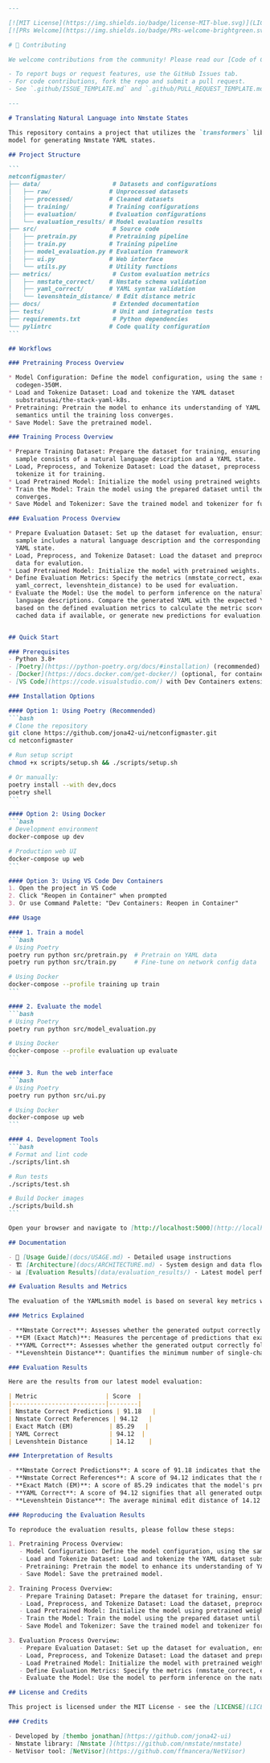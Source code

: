 ````markdown
---

[![MIT License](https://img.shields.io/badge/license-MIT-blue.svg)](LICENSE)
[![PRs Welcome](https://img.shields.io/badge/PRs-welcome-brightgreen.svg)](CONTRIBUTING.md)

# 🚀 Contributing

We welcome contributions from the community! Please read our [Code of Conduct](CODE_OF_CONDUCT.md) and [Contributing Guidelines](CONTRIBUTING.md) before opening issues or pull requests.

- To report bugs or request features, use the GitHub Issues tab.
- For code contributions, fork the repo and submit a pull request.
- See `.github/ISSUE_TEMPLATE.md` and `.github/PULL_REQUEST_TEMPLATE.md` for templates.

---

# Translating Natural Language into Nmstate States

This repository contains a project that utilizes the `transformers` library to train a
model for generating Nmstate YAML states.

## Project Structure

```
netconfigmaster/
├── data/                    # Datasets and configurations
│   ├── raw/                # Unprocessed datasets
│   ├── processed/          # Cleaned datasets
│   ├── training/           # Training configurations
│   ├── evaluation/         # Evaluation configurations
│   └── evaluation_results/ # Model evaluation results
├── src/                     # Source code
│   ├── pretrain.py         # Pretraining pipeline
│   ├── train.py            # Training pipeline
│   ├── model_evaluation.py # Evaluation framework
│   ├── ui.py               # Web interface
│   └── utils.py            # Utility functions
├── metrics/                 # Custom evaluation metrics
│   ├── nmstate_correct/    # Nmstate schema validation
│   ├── yaml_correct/       # YAML syntax validation
│   └── levenshtein_distance/ # Edit distance metric
├── docs/                    # Extended documentation
├── tests/                   # Unit and integration tests
├── requirements.txt         # Python dependencies
└── pylintrc                # Code quality configuration
```

## Workflows

### Pretraining Process Overview

* Model Configuration: Define the model configuration, using the same settings as for
  codegen-350M.
* Load and Tokenize Dataset: Load and tokenize the YAML dataset
  substratusai/the-stack-yaml-k8s.
* Pretraining: Pretrain the model to enhance its understanding of YAML syntax and
  semantics until the training loss converges.
* Save Model: Save the pretrained model.

### Training Process Overview

* Prepare Training Dataset: Prepare the dataset for training, ensuring each training
  sample consists of a natural language description and a YAML state.
* Load, Preprocess, and Tokenize Dataset: Load the dataset, preprocess the data, and
  tokenize it for training.
* Load Pretrained Model: Initialize the model using pretrained weights.
* Train the Model: Train the model using the prepared dataset until the training loss
  converges.
* Save Model and Tokenizer: Save the trained model and tokenizer for future use.

### Evaluation Process Overview

* Prepare Evaluation Dataset: Set up the dataset for evaluation, ensuring each
  sample includes a natural language description and the corresponding expected
  YAML state.
* Load, Preprocess, and Tokenize Dataset: Load the dataset and preprocess the
  data for evalution.
* Load Pretrained Model: Initialize the model with pretrained weights.
* Define Evaluation Metrics: Specify the metrics (nmstate_correct, exact_match,
  yaml_correct, levenshtein_distance) to be used for evaluation.
* Evaluate the Model: Use the model to perform inference on the natural
  language descriptions. Compare the generated YAML with the expected YAML
  based on the defined evaluation metrics to calculate the metric scores. Use
  cached data if available, or generate new predictions for evaluation.


## Quick Start

### Prerequisites
- Python 3.8+ 
- [Poetry](https://python-poetry.org/docs/#installation) (recommended)
- [Docker](https://docs.docker.com/get-docker/) (optional, for containerized development)
- [VS Code](https://code.visualstudio.com/) with Dev Containers extension (optional)

### Installation Options

#### Option 1: Using Poetry (Recommended)
```bash
# Clone the repository
git clone https://github.com/jona42-ui/netconfigmaster.git
cd netconfigmaster

# Run setup script
chmod +x scripts/setup.sh && ./scripts/setup.sh

# Or manually:
poetry install --with dev,docs
poetry shell
```

#### Option 2: Using Docker
```bash
# Development environment
docker-compose up dev

# Production web UI
docker-compose up web
```

#### Option 3: Using VS Code Dev Containers
1. Open the project in VS Code
2. Click "Reopen in Container" when prompted
3. Or use Command Palette: "Dev Containers: Reopen in Container"

### Usage

#### 1. Train a model
```bash
# Using Poetry
poetry run python src/pretrain.py  # Pretrain on YAML data
poetry run python src/train.py     # Fine-tune on network config data

# Using Docker
docker-compose --profile training up train
```

#### 2. Evaluate the model
```bash
# Using Poetry
poetry run python src/model_evaluation.py

# Using Docker
docker-compose --profile evaluation up evaluate
```

#### 3. Run the web interface
```bash
# Using Poetry
poetry run python src/ui.py

# Using Docker
docker-compose up web
```

#### 4. Development Tools
```bash
# Format and lint code
./scripts/lint.sh

# Run tests
./scripts/test.sh

# Build Docker images
./scripts/build.sh
```

Open your browser and navigate to [http://localhost:5000](http://localhost:5000) to use the web interface.

## Documentation

- 📖 [Usage Guide](docs/USAGE.md) - Detailed usage instructions
- 🏗️ [Architecture](docs/ARCHITECTURE.md) - System design and data flow
- 📊 [Evaluation Results](data/evaluation_results/) - Latest model performance

## Evaluation Results and Metrics

The evaluation of the YAMLsmith model is based on several key metrics which are crucial for assessing the model's performance in translating the natural language into Nmstate states.

### Metrics Explained

- **Nmstate Correct**: Assesses whether the generated output correctly follows the Nmstate schema without any structural or syntactic errors.
- **EM (Exact Match)**: Measures the percentage of predictions that exactly match any one of the ground truth answers.
- **YAML Correct**: Assesses whether the generated output correctly follows a predefined YAML schema without any structural or syntactic errors.
- **Levenshtein Distance**: Quantifies the minimum number of single-character edits (insertions, deletions, or substitutions) required to change the prediction into the ground truth answer.

### Evaluation Results

Here are the results from our latest model evaluation:

| Metric                   | Score  |
|--------------------------|--------|
| Nmstate Correct Predictions | 91.18   |
| Nmstate Correct References | 94.12   |
| Exact Match (EM)          | 85.29   |
| YAML Correct              | 94.12  |
| Levenshtein Distance      | 14.12    |

### Interpretation of Results

- **Nmstate Correct Predictions**: A score of 91.18 indicates that the model's predictions matched the correct Nmstate schema 91.18% of the time.
- **Nmstate Correct References**: A score of 94.12 indicates that the model's references matched the correct Nmstate schema 94.12% of the time.
- **Exact Match (EM)**: A score of 85.29 indicates that the model's predictions exactly matched the ground truth answers 85.29% of the time.
- **YAML Correct**: A score of 94.12 signifies that all generated outputs correctly adhere to the required YAML schema.
- **Levenshtein Distance**: The average minimal edit distance of 14.12 indicates that, on average, a relatively higher number of edits are required to align the model's predictions with the ground truth.

### Reproducing the Evaluation Results

To reproduce the evaluation results, please follow these steps:

1. Pretraining Process Overview:
   - Model Configuration: Define the model configuration, using the same settings as for codegen-350M.
   - Load and Tokenize Dataset: Load and tokenize the YAML dataset substratusai/the-stack-yaml-k8s.
   - Pretraining: Pretrain the model to enhance its understanding of YAML syntax and semantics until the training loss converges.
   - Save Model: Save the pretrained model.

2. Training Process Overview:
   - Prepare Training Dataset: Prepare the dataset for training, ensuring each training sample consists of a natural language description and a YAML state.
   - Load, Preprocess, and Tokenize Dataset: Load the dataset, preprocess the data, and tokenize it for training.
   - Load Pretrained Model: Initialize the model using pretrained weights.
   - Train the Model: Train the model using the prepared dataset until the training loss converges.
   - Save Model and Tokenizer: Save the trained model and tokenizer for future use.

3. Evaluation Process Overview:
   - Prepare Evaluation Dataset: Set up the dataset for evaluation, ensuring each sample includes a natural language description and the corresponding expected YAML state.
   - Load, Preprocess, and Tokenize Dataset: Load the dataset and preprocess the data for evalution.
   - Load Pretrained Model: Initialize the model with pretrained weights.
   - Define Evaluation Metrics: Specify the metrics (nmstate_correct, exact_match, yaml_correct, levenshtein_distance) to be used for evaluation.
   - Evaluate the Model: Use the model to perform inference on the natural language descriptions. Compare the generated YAML with the expected YAML based on the defined evaluation metrics to calculate the metric scores. Use cached data if available, or generate new predictions for evaluation.

## License and Credits

This project is licensed under the MIT License - see the [LICENSE](LICENSE) file for details.

### Credits

- Developed by [thembo jonathan](https://github.com/jona42-ui)
- Nmstate library: [Nmstate ](https://github.com/nmstate/nmstate)
- NetVisor tool: [NetVisor](https://github.com/ffmancera/NetVisor)
````

